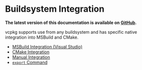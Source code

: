 # Buildsystem Integration

**The latest version of this documentation is available on [GitHub](https://github.com/Microsoft/vcpkg/tree/master/docs/users/buildsystems/integration.md).**

vcpkg supports use from any buildsystem and has specific native integration into MSBuild and CMake.

- [MSBuild Integration (Visual Studio)](msbuild-integration.md)
- [CMake Integration](cmake-integration.md)
- [Manual Integration](manual-integration.md)
- [`export` Command](export-command.md)

